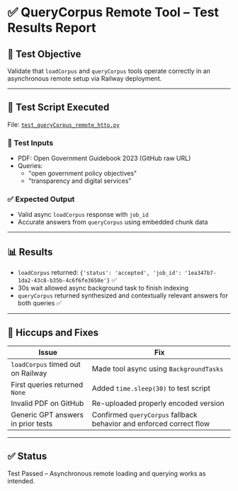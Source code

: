 # ✅ QueryCorpus Remote Tool – Test Results Report

## 🧪 Test Objective
Validate that `loadCorpus` and `queryCorpus` tools operate correctly in an asynchronous remote setup via Railway deployment.

---

## 🔁 Test Script Executed
File: [`test_queryCorpus_remote_http.py`](https://github.com/stewmckendry/ai-delivery-sandbox/blob/sandbox-curious-falcon/project/test/wps/WP22/test_queryCorpus_remote_http.py)

### 📝 Test Inputs
- PDF: Open Government Guidebook 2023 (GitHub raw URL)
- Queries:
  - "open government policy objectives"
  - "transparency and digital services"

### ✅ Expected Output
- Valid async `loadCorpus` response with `job_id`
- Accurate answers from `queryCorpus` using embedded chunk data

---

## 📊 Results
- `loadCorpus` returned: `{'status': 'accepted', 'job_id': '1ea347b7-1da2-43c8-b35b-4c6f6fe3650e'}` ✅
- 30s wait allowed async background task to finish indexing
- `queryCorpus` returned synthesized and contextually relevant answers for both queries ✅

---

## 🧱 Hiccups and Fixes
| Issue | Fix |
|-------|------|
| `loadCorpus` timed out on Railway | Made tool async using `BackgroundTasks` |
| First queries returned `None` | Added `time.sleep(30)` to test script |
| Invalid PDF on GitHub | Re-uploaded properly encoded version |
| Generic GPT answers in prior tests | Confirmed `queryCorpus` fallback behavior and enforced correct flow |

---

## ✅ Status
Test Passed – Asynchronous remote loading and querying works as intended.